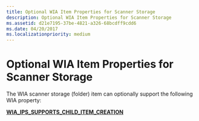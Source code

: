```yaml
---
title: Optional WIA Item Properties for Scanner Storage
description: Optional WIA Item Properties for Scanner Storage
ms.assetid: d21e7195-37be-4821-a326-68bcdff9cdd6
ms.date: 04/20/2017
ms.localizationpriority: medium
---
```


# Optional WIA Item Properties for Scanner Storage


The WIA scanner storage (folder) item can optionally support the following WIA property:

[**WIA\_IPS\_SUPPORTS\_CHILD\_ITEM\_CREATION**](https://docs.microsoft.com/windows-hardware/drivers/image/wia-ips-supports-child-item-creation)

 

 




